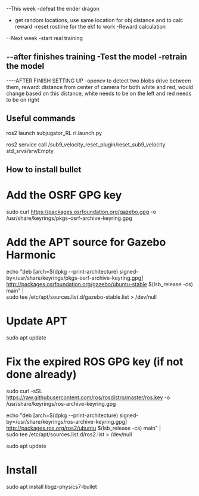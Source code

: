 --This week
-defeat the ender dragon
- get random locations, use same location for obj distance and to calc reward
-reset rostime for the ekf to work
-Reward calculation

--Next week
-start real training 


--after finishes training
-Test the model 
-retrain the model
-

----AFTER FINISH SETTING UP
-opencv to detect two blobs drive between them,
reward: distance from center of camera for both white and red, would change based on this distance,
white needs to be on the left and red needs to be on right

## Useful commands

ros2 launch subjugator_RL rl.launch.py

ros2 service call /sub9_velocity_reset_plugin/reset_sub9_velocity std_srvs/srv/Empty


## How to install bullet

# Add the OSRF GPG key
sudo curl https://packages.osrfoundation.org/gazebo.gpg -o /usr/share/keyrings/pkgs-osrf-archive-keyring.gpg

# Add the APT source for Gazebo Harmonic
echo "deb [arch=$(dpkg --print-architecture) signed-by=/usr/share/keyrings/pkgs-osrf-archive-keyring.gpg] \
http://packages.osrfoundation.org/gazebo/ubuntu-stable $(lsb_release -cs) main" | \
sudo tee /etc/apt/sources.list.d/gazebo-stable.list > /dev/null

# Update APT
sudo apt update

# Fix the expired ROS GPG key (if not done already)
sudo curl -sSL https://raw.githubusercontent.com/ros/rosdistro/master/ros.key -o /usr/share/keyrings/ros-archive-keyring.gpg

echo "deb [arch=$(dpkg --print-architecture) signed-by=/usr/share/keyrings/ros-archive-keyring.gpg] \
http://packages.ros.org/ros2/ubuntu $(lsb_release -cs) main" | \
sudo tee /etc/apt/sources.list.d/ros2.list > /dev/null

sudo apt update

# Install
sudo apt install libgz-physics7-bullet